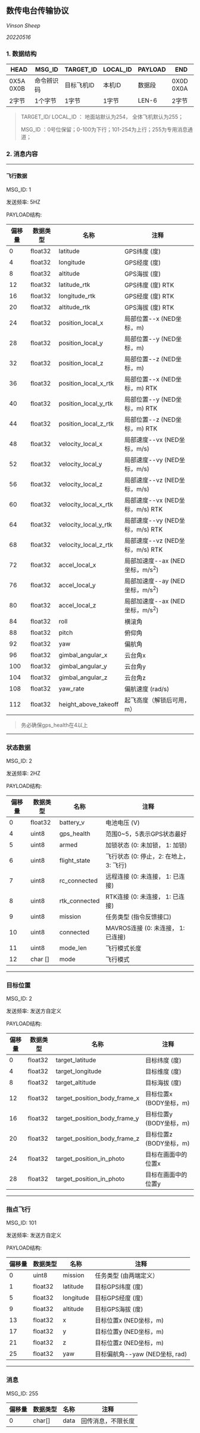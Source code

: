 ## 数传电台传输协议

*Vinson Sheep*

*20220516*

### 1. 数据结构

| HEAD      | MSG_ID     | TARGET_ID  | LOCAL_ID | PAYLOAD | END       |
| --------- | ---------- | ---------- | -------- | ------- | --------- |
| 0X5A 0X0B | 命令辨识码 | 目标飞机ID | 本机ID   | 数据段  | 0X0D 0X0A |
| 2字节     | 1个字节    | 1字节      | 1字节    | LEN-6   | 2字节     |

> TARGET_ID/ LOCAL_ID ： 地面站默认为254， 全体飞机默认为255；
>
> MSG_ID ：0号位保留；0-100为下行；101-254为上行；255为专用消息通道；

### 2. 消息内容

----

#### 飞行数据

MSG_ID: 1

发送频率: 5HZ

PAYLOAD结构: 

| 偏移量 | 数据类型 | 名称                 | 注释                                      |
| ------ | -------- | -------------------- | ----------------------------------------- |
| 0      | float32  | latitude             | GPS纬度 (度)                              |
| 4      | float32  | longitude            | GPS经度 (度)                              |
| 8      | float32  | altitude             | GPS海拔 (度)                              |
| 12     | float32  | latitude_rtk         | GPS纬度 (度) RTK                          |
| 16     | float32  | longitude_rtk        | GPS经度 (度) RTK                          |
| 20     | float32  | altitude_rtk         | GPS海拔 (度) RTK                          |
| 24     | float32  | position_local_x     | 局部位置--x  (NED坐标，m)                 |
| 28     | float32  | position_local_y     | 局部位置--y  (NED坐标，m)                 |
| 32     | float32  | position_local_z     | 局部位置--z  (NED坐标，m)                 |
| 36     | float32  | position_local_x_rtk | 局部位置--x  (NED坐标，m) RTK             |
| 40     | float32  | position_local_y_rtk | 局部位置--y  (NED坐标，m) RTK             |
| 44     | float32  | position_local_z_rtk | 局部位置--z  (NED坐标，m) RTK             |
| 48     | float32  | velocity_local_x     | 局部速度--vx (NED坐标，m/s)               |
| 52     | float32  | velocity_local_y     | 局部速度--vy (NED坐标，m/s)               |
| 56     | float32  | velocity_local_z     | 局部速度--vz (NED坐标，m/s)               |
| 60     | float32  | velocity_local_x_rtk | 局部速度--vx (NED坐标，m/s) RTK           |
| 64     | float32  | velocity_local_y_rtk | 局部速度--vy (NED坐标，m/s) RTK           |
| 68     | float32  | velocity_local_z_rtk | 局部速度--vz (NED坐标，m/s) RTK           |
| 72     | float32  | accel_local_x        | 局部加速度--ax (NED坐标，m/s<sup>2</sup>) |
| 76     | float32  | accel_local_y        | 局部加速度--ay (NED坐标，m/s<sup>2</sup>) |
| 80     | float32  | accel_local_z        | 局部加速度--ax (NED坐标，m/s<sup>2</sup>) |
| 84     | float32  | roll                 | 横滚角                                    |
| 88     | float32  | pitch                | 俯仰角                                    |
| 92     | float32  | yaw                  | 偏航角                                    |
| 96     | float32  | gimbal_angular_x     | 云台角x                                   |
| 100    | float32  | gimbal_angular_y     | 云台角y                                   |
| 104    | float32  | gimbal_angular_z     | 云台角z                                   |
| 108    | float32  | yaw_rate             | 偏航速度 (rad/s)                          |
| 112    | float32  | height_above_takeoff | 起飞高度（解锁后可用，m）                 |

> 务必确保gps_health在4以上

---

### 状态数据

MSG_ID: 2

发送频率: 2HZ

PAYLOAD结构:

| 偏移量 | 数据类型 | 名称          | 注释                                   |
| ------ | -------- | ------------- | -------------------------------------- |
| 0      | float32  | battery_v     | 电池电压 (V)                           |
| 4      | uint8    | gps_health    | 范围0~5，5表示GPS状态最好              |
| 5      | uint8    | armed         | 加锁状态 (0: 未加锁， 1: 加锁)         |
| 6      | uint8    | flight_state  | 飞行状态 (0: 停止，2: 在地上，3: 飞行) |
| 7      | uint8    | rc_connected  | 远程连接 (0: 未连接， 1: 已连接)       |
| 8      | uint8    | rtk_connected | RTK连接 (0: 未连接， 1: 已连接)        |
| 9      | uint8    | mission       | 任务类型 (指令反馈接口)                |
| 10     | uint8    | connected     | MAVROS连接 (0: 未连接， 1: 已连接)     |
| 11     | uint8    | mode_len      | 飞行模式长度                           |
| 12     | char []  | mode          | 飞行模式                               |



---

### 目标位置

MSG_ID: 2

发送频率: 发送方自定义

PAYLOAD结构:

| 偏移量 | 数据类型 | 名称                         | 注释                    |
| ------ | -------- | ---------------------------- | ----------------------- |
| 0      | float32  | target_latitude              | 目标纬度 (度)           |
| 4      | float32  | target_longitude             | 目标维度 (度)           |
| 8      | float32  | target_altitude              | 目标海拔 (度)           |
| 12     | float32  | target_position_body_frame_x | 目标位置x (BODY坐标，m) |
| 16     | float32  | target_position_body_frame_y | 目标位置y (BODY坐标，m) |
| 20     | float32  | target_position_body_frame_z | 目标位置z (BODY坐标，m) |
| 24     | float32  | target_position_in_photo     | 目标在画面中的位置x     |
| 28     | float32  | target_position_in_photo     | 目标在画面中的位置y     |



---

### 指点飞行

MSG_ID: 101

发送频率: 发送方自定义

PAYLOAD结构:

| 偏移量 | 数据类型 | 名称      | 注释                           |
| ------ | -------- | --------- | ------------------------------ |
| 0      | uint8    | mission   | 任务类型 (由两端定义）         |
| 1      | float32  | latitude  | 目标GPS纬度 (度)               |
| 5      | float32  | longitude | 目标GPS经度 (度)               |
| 9      | float32  | altitude  | 目标GPS海拔 (度)               |
| 13     | float32  | x         | 目标位置x (NED坐标，m)         |
| 17     | float32  | y         | 目标位置y (NED坐标，m)         |
| 21     | float32  | z         | 目标位置z (NED坐标，m)         |
| 25     | float32  | yaw       | 目标偏航角--yaw (NED坐标, rad) |



---

### 消息

MSG_ID: 255

| 偏移量 | 数据类型 | 名称 | 注释               |
| ------ | -------- | ---- | ------------------ |
| 0      | char[]   | data | 回传消息，不限长度 |









